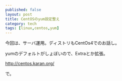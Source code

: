 ```yaml
---
published: false
layout: post
title: CentOSのyum設定整え
category: tech
tags: [linux,centos,yum]
---
```


今回は、サーバ運用。ディストリもCentOs4でのお話し。

yumのデフォルトがしょぼいので、Extraとか拡張。

http://centos.karan.org/

で。
